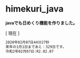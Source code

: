 # himekuri_java

**javaでも日めくり機能を作りました。**

[ 現在 ]

```markdown
2020年02月07日44分27秒
来年の1月1日まであと：329日です。
令和2年02月07日:R2.02.07
```
